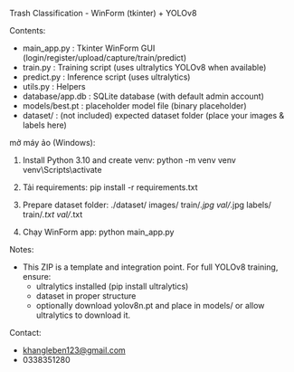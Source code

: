 
Trash Classification - WinForm (tkinter) + YOLOv8

Contents:
- main_app.py            : Tkinter WinForm GUI (login/register/upload/capture/train/predict)
- train.py               : Training script (uses ultralytics YOLOv8 when available)
- predict.py             : Inference script (uses ultralytics)
- utils.py               : Helpers
- database/app.db        : SQLite database (with default admin account)
- models/best.pt         : placeholder model file (binary placeholder)
- dataset/               : (not included) expected dataset folder (place your images & labels here)

mở máy ảo (Windows):
1) Install Python 3.10 and create venv:
   python -m venv venv
   venv\Scripts\activate

2) Tải requirements:
   pip install -r requirements.txt

3) Prepare dataset folder:
   ./dataset/
     images/
       train/*.jpg
       val/*.jpg
     labels/
       train/*.txt
       val/*.txt

4) Chạy WinForm app:
   python main_app.py

Notes:
- This ZIP is a template and integration point. For full YOLOv8 training, ensure:
  * ultralytics installed (pip install ultralytics)
  * dataset in proper structure
  * optionally download yolov8n.pt and place in models/ or allow ultralytics to download it.

Contact:
- khangleben123@gmail.com
- 0338351280
